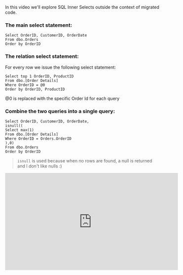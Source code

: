 ﻿In this video we'll explore SQL Inner Selects outside the context of migrated code.

### The main select statement:
```
Select OrderID, CustomerID, OrderDate 
From dbo.Orders 
Order by OrderID
```
### The relation select statement:
For every row we issue the following select statement:
```
Select top 1 OrderID, ProductID 
From dbo.[Order Details] 
Where OrderID = @0
Order by OrderID, ProductID
```

@0 is replaced with the specific Order Id for each query

### Combine the two queries into a single query:
```csdiff
Select OrderID, CustomerID, OrderDate,
isnull((
Select max(1)
From dbo.[Order Details] 
Where OrderID = Orders.OrderID
),0)
From dbo.Orders 
Order by OrderID
```
> `isnull` is used because when no rows are found, a null is returned and I don't like nulls :)

<iframe width="560" height="315" src="https://www.youtube.com/embed/mTT8p9vA0Z4?list=PL1DEQjXG2xnLKpfmZgMwU1b3fUFxCOiQG" frameborder="0" allowfullscreen></iframe>